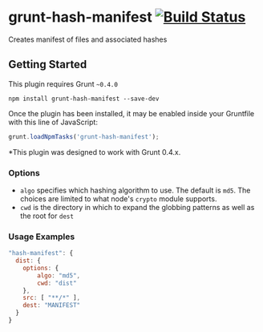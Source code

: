 # grunt-hash-manifest [![Build Status](https://secure.travis-ci.org/gseguin/grunt-hash-manifest.png?branch=master)](http://travis-ci.org/gseguin/grunt-hash-manifest)

Creates manifest of files and associated hashes

## Getting Started
This plugin requires Grunt `~0.4.0`

```shell
npm install grunt-hash-manifest --save-dev
```

Once the plugin has been installed, it may be enabled inside your Gruntfile with this line of JavaScript:

```js
grunt.loadNpmTasks('grunt-hash-manifest');
```

*This plugin was designed to work with Grunt 0.4.x.


### Options
- `algo` specifies which hashing algorithm to use. The default is `md5`. The choices are limited to what node's `crypto` module supports.
- `cwd` is the directory in which to expand the globbing patterns as well as the root for `dest`

### Usage Examples

```js
"hash-manifest": {
  dist: {
    options: {
        algo: "md5",
        cwd: "dist"
    },
    src: [ "**/*" ],
    dest: "MANIFEST"
  }
}
```
